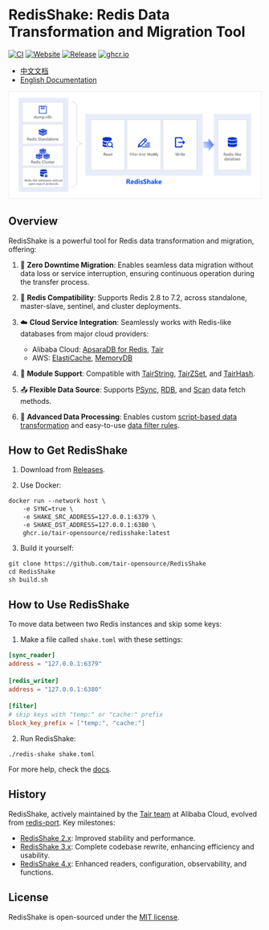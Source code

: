 # RedisShake: Redis Data Transformation and Migration Tool

[![CI](https://img.shields.io/github/actions/workflow/status/tair-opensource/RedisShake/ci.yml?branch=v4&label=CI
)](https://github.com/tair-opensource/RedisShake/actions/workflows/ci.yml)
[![Website](https://img.shields.io/website?url=https%3A%2F%2Ftair-opensource.github.io%2FRedisShake%2F&up_message=%E4%B8%AD%E6%96%87%20%2F%20English&up_color=red&label=Doc
)](https://tair-opensource.github.io/RedisShake/)
[![Release](https://img.shields.io/github/v/release/tair-opensource/RedisShake?color=blue&label=Release)](https://github.com/tair-opensource/RedisShake/releases)
[![ghcr.io](https://ghcr-badge.egpl.dev/tair-opensource/redisshake/latest_tag?color=%231d63ed&ignore=latest&label=ghcr.io&trim=)](https://github.com/tair-opensource/RedisShake/pkgs/container/redisshake)

- [中文文档](https://tair-opensource.github.io/RedisShake/)
- [English Documentation](https://tair-opensource.github.io/RedisShake/en/)

![](./docs/intro.png)

## Overview

RedisShake is a powerful tool for Redis data transformation and migration, offering:

1. 🔄 **Zero Downtime Migration**: Enables seamless data migration without data loss or service interruption, ensuring continuous operation during the transfer process.

2. 🌈 **Redis Compatibility**: Supports Redis 2.8 to 7.2, across standalone, master-slave, sentinel, and cluster deployments.

3. ☁️ **Cloud Service Integration**: Seamlessly works with Redis-like databases from major cloud providers:
   - Alibaba Cloud: [ApsaraDB for Redis](https://www.alibabacloud.com/product/apsaradb-for-redis), [Tair](https://www.alibabacloud.com/product/tair)
   - AWS: [ElastiCache](https://aws.amazon.com/elasticache/), [MemoryDB](https://aws.amazon.com/memorydb/)  

4. 🧩 **Module Support**: Compatible with [TairString](https://github.com/tair-opensource/TairString), [TairZSet](https://github.com/tair-opensource/TairZset), and [TairHash](https://github.com/tair-opensource/TairHash).

5. 📤 **Flexible Data Source**: Supports [PSync](https://tair-opensource.github.io/RedisShake/zh/reader/sync_reader.html), [RDB](https://tair-opensource.github.io/RedisShake/zh/reader/rdb_reader.html), and [Scan](https://tair-opensource.github.io/RedisShake/zh/reader/scan_reader.html) data fetch methods.

6. 🔧 **Advanced Data Processing**: Enables custom [script-based data transformation](https://tair-opensource.github.io/RedisShake/zh/filter/function.html) and easy-to-use [data filter rules](https://tair-opensource.github.io/RedisShake/zh/filter/filter.html).

## How to Get RedisShake

1. Download from [Releases](https://github.com/tair-opensource/RedisShake/releases).

2. Use Docker:
```shell
docker run --network host \
    -e SYNC=true \
    -e SHAKE_SRC_ADDRESS=127.0.0.1:6379 \
    -e SHAKE_DST_ADDRESS=127.0.0.1:6380 \
    ghcr.io/tair-opensource/redisshake:latest
```

3. Build it yourself:
```shell
git clone https://github.com/tair-opensource/RedisShake
cd RedisShake
sh build.sh
```

## How to Use RedisShake

To move data between two Redis instances and skip some keys:

1. Make a file called `shake.toml` with these settings:
```toml
[sync_reader]
address = "127.0.0.1:6379"

[redis_writer]
address = "127.0.0.1:6380"

[filter]
# skip keys with "temp:" or "cache:" prefix
block_key_prefix = ["temp:", "cache:"] 
```

2. Run RedisShake:
```shell
./redis-shake shake.toml
```

For more help, check the [docs](https://tair-opensource.github.io/RedisShake/zh/guide/mode.html).

## History

RedisShake, actively maintained by the [Tair team](https://github.com/tair-opensource) at Alibaba Cloud, evolved from [redis-port](https://github.com/CodisLabs/redis-port). Key milestones:

- [RedisShake 2.x](https://github.com/tair-opensource/RedisShake/tree/v2): Improved stability and performance.
- [RedisShake 3.x](https://github.com/tair-opensource/RedisShake/tree/v3): Complete codebase rewrite, enhancing efficiency and usability.
- [RedisShake 4.x](https://github.com/tair-opensource/RedisShake/tree/v4): Enhanced readers, configuration, observability, and functions.

## License

RedisShake is open-sourced under the [MIT license](https://github.com/tair-opensource/RedisShake/blob/v2/license.txt).
